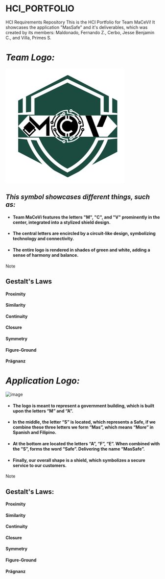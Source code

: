 # HCI_PORTFOLIO
HCI Requirements Repository
This is the HCI Portfolio for Team MaCeVi! It showcases the application "MasSafe" and it's deliverables, which was created by its members: Maldonado, Fernando Z., Cerbo, Jesse Benjamin C., and Villa, Primes S.


# ***Team Logo:***

![image](https://github.com/LEL-MESTER/HCI_PORTFOLIO/blob/799e419ea446a943c918f5237230e789c158dc4b/Assets/Team%20MaCeVi%20Logo.png)



## _This symbol showcases different things, such as:_
* #### Team MaCeVi features the letters "M", "C", and "V" prominently in the center, integrated into a stylized shield design. 
* #### The central letters are encircled by a circuit-like design, symbolizing technology and connectivity. 
* #### The entire logo is rendered in shades of green and white, adding a sense of harmony and balance.

> [!NOTE]
> ## Gestalt's Laws
> #### Proximity
> #### Similarity
> #### Continuity
> #### Closure
> #### Symmetry 
> #### Figure-Ground
> #### Prägnanz 



# ***Application Logo:***

![image](https://github.com/FFernMZ01/HCI_PORTFOLIO/assets/150443239/54c4ec18-29c2-4c5a-9492-b0d58ad1abb3)

* #### The logo is meant to represent a government building, which is built upon the letters “M” and “A”.
* #### In the middle, the letter “S” is located, which represents a Safe, if we combine these three letters we form “Mas”, which means “More” in Spanish and Filipino.
* #### At the bottom are located the letters “A”, “F”, “E”. When combined with the “S”, forms the word “Safe”. Delivering the name “MasSafe”.
* #### Finally, our overall shape is a shield, which symbolizes a secure service to our customers.

> [!NOTE]
> ## Gestalt's Laws:
> #### Proximity
> #### Similarity
> #### Continuity
> #### Closure
> #### Symmetry
> #### Figure-Ground
> #### Prägnanz
